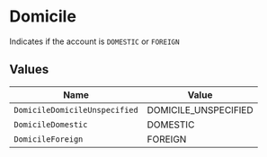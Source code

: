 # Domicile

Indicates if the account is `DOMESTIC` or `FOREIGN`


## Values

| Name                          | Value                         |
| ----------------------------- | ----------------------------- |
| `DomicileDomicileUnspecified` | DOMICILE_UNSPECIFIED          |
| `DomicileDomestic`            | DOMESTIC                      |
| `DomicileForeign`             | FOREIGN                       |